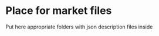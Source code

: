 Place for market files
======================

Put here appropriate folders with json description files inside
